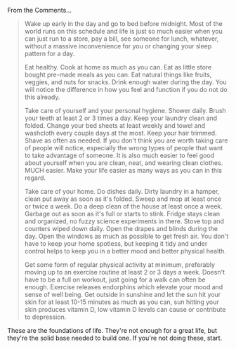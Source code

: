From the Comments...
> Wake up early in the day and go to bed before midnight. Most of the world runs on this schedule and life is just so much easier when you can just run to a store, pay a bill, see someone for lunch, whatever, without a massive inconvenience for you or changing your sleep pattern for a day. 
> 
> Eat healthy. Cook at home as much as you can. Eat as little store bought pre-made meals as you can. Eat natural things like fruits, veggies, and nuts for snacks. Drink enough water during the day. You will notice the difference in how you feel and function if you do not do this already.
>
> Take care of yourself and your personal hygiene. Shower daily. Brush your teeth at least 2 or 3 times a day. Keep your laundry clean and folded. Change your bed sheets at least weekly and towel and washcloth every couple days at the most. Keep your hair trimmed. Shave as often as needed. If you don't think you are worth taking care of people will notice, especially the wrong types of people that want to take advantage of someone. It is also much easier to feel good about yourself when you are clean, neat, and wearing clean clothes. MUCH easier. Make your life easier as many ways as you can in this regard.
> 
> Take care of your home. Do dishes daily. Dirty laundry in a hamper, clean put away as soon as it's folded. Sweep and mop at least once or twice a week. Do a deep clean of the house at least once a week. Garbage out as soon as it's full or starts to stink. Fridge stays clean and organized, no fuzzy science experiments in there. Stove top and counters wiped down daily. Open the drapes and blinds during the day. Open the windows as much as possible to get fresh air. You don't have to keep your home spotless, but keeping it tidy and under control helps to keep you in a better mood and better physical health.
> 
> Get some form of regular physical activity at minimum, preferably moving up to an exercise routine at least 2 or 3 days a week. Doesn't have to be a full on workout, just going for a walk can often be enough. Exercise releases endorphins which elevate your mood and sense of well being. Get outside in sunshine and let the sun hit your skin for at least 10-15 minutes as much as you can, sun hitting your skin produces vitamin D, low vitamin D levels can cause or contribute to depression.

These are the foundations of life. They're not enough for a great life, but they're the solid base needed to build one. If you're not doing these, start.
